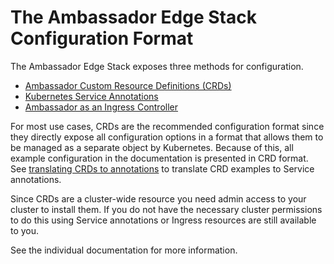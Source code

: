# The Ambassador Edge Stack Configuration Format

The Ambassador Edge Stack exposes three methods for configuration.

- [Ambassador Custom Resource Definitions (CRDs)](../../reference/core/crds)
- [Kubernetes Service Annotations](../../reference/core/annotations)
- [Ambassador as an Ingress Controller](../../reference/core/ingress-controller)

For most use cases, CRDs are the recommended configuration format since they directly expose all configuration options in a format that allows them to be managed as a separate object by Kubernetes. Because of this, all example configuration in the documentation is presented in CRD format. See [translating CRDs to annotations](../../reference/core/annotations#crd-translation) to translate CRD examples to Service annotations.

Since CRDs are a cluster-wide resource you need admin access to your cluster to install them. If you do not have the necessary cluster permissions to do this using Service annotations or Ingress resources are still available to you.

See the individual documentation for more information.
